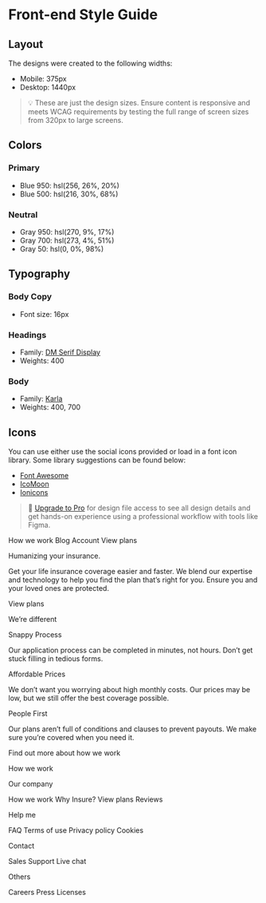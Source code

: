 # Front-end Style Guide

## Layout

The designs were created to the following widths:

- Mobile: 375px
- Desktop: 1440px

> 💡 These are just the design sizes. Ensure content is responsive and meets WCAG requirements by testing the full range of screen sizes from 320px to large screens.

## Colors

### Primary

- Blue 950: hsl(256, 26%, 20%)
- Blue 500: hsl(216, 30%, 68%)

### Neutral

- Gray 950: hsl(270, 9%, 17%)
- Gray 700: hsl(273, 4%, 51%)
- Gray 50: hsl(0, 0%, 98%)

## Typography

### Body Copy

- Font size: 16px

### Headings

- Family: [DM Serif Display](https://fonts.google.com/specimen/DM+Serif+Display)
- Weights: 400

### Body

- Family: [Karla](https://fonts.google.com/specimen/Karla)
- Weights: 400, 700

## Icons

You can use either use the social icons provided or load in a font icon library. Some library suggestions can be found below:

- [Font Awesome](https://fontawesome.com)
- [IcoMoon](https://icomoon.io)
- [Ionicons](https://ionicons.com)

> 💎 [Upgrade to Pro](https://www.frontendmentor.io/pro?ref=style-guide) for design file access to see all design details and get hands-on experience using a professional workflow with tools like Figma.

How we work
Blog
Account
View plans

Humanizing your insurance.

Get your life insurance coverage easier and faster. We blend our expertise
and technology to help you find the plan that’s right for you. Ensure you
and your loved ones are protected.

View plans

We’re different

Snappy Process

Our application process can be completed in minutes, not hours. Don’t get
stuck filling in tedious forms.

Affordable Prices

We don’t want you worrying about high monthly costs. Our prices may be low,
but we still offer the best coverage possible.

People First

Our plans aren’t full of conditions and clauses to prevent payouts. We make
sure you’re covered when you need it.

Find out more about how we work

How we work

Our company

How we work
Why Insure?
View plans
Reviews

Help me

FAQ
Terms of use
Privacy policy
Cookies

Contact

Sales
Support
Live chat

Others

Careers
Press
Licenses
